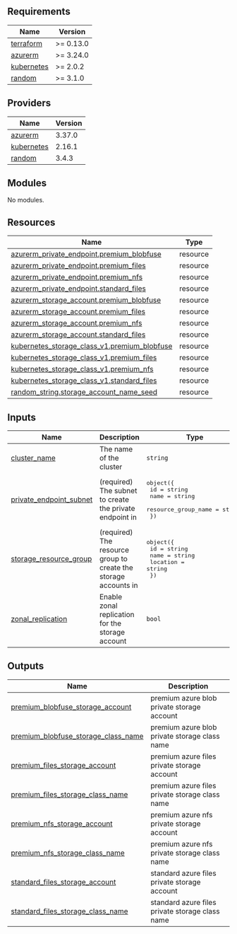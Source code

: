 

<!-- BEGIN_TF_DOCS -->
## Requirements

| Name | Version |
|------|---------|
| <a name="requirement_terraform"></a> [terraform](#requirement\_terraform) | >= 0.13.0 |
| <a name="requirement_azurerm"></a> [azurerm](#requirement\_azurerm) | >= 3.24.0 |
| <a name="requirement_kubernetes"></a> [kubernetes](#requirement\_kubernetes) | >= 2.0.2 |
| <a name="requirement_random"></a> [random](#requirement\_random) | >= 3.1.0 |

## Providers

| Name | Version |
|------|---------|
| <a name="provider_azurerm"></a> [azurerm](#provider\_azurerm) | 3.37.0 |
| <a name="provider_kubernetes"></a> [kubernetes](#provider\_kubernetes) | 2.16.1 |
| <a name="provider_random"></a> [random](#provider\_random) | 3.4.3 |

## Modules

No modules.

## Resources

| Name | Type |
|------|------|
| [azurerm_private_endpoint.premium_blobfuse](https://registry.terraform.io/providers/hashicorp/azurerm/latest/docs/resources/private_endpoint) | resource |
| [azurerm_private_endpoint.premium_files](https://registry.terraform.io/providers/hashicorp/azurerm/latest/docs/resources/private_endpoint) | resource |
| [azurerm_private_endpoint.premium_nfs](https://registry.terraform.io/providers/hashicorp/azurerm/latest/docs/resources/private_endpoint) | resource |
| [azurerm_private_endpoint.standard_files](https://registry.terraform.io/providers/hashicorp/azurerm/latest/docs/resources/private_endpoint) | resource |
| [azurerm_storage_account.premium_blobfuse](https://registry.terraform.io/providers/hashicorp/azurerm/latest/docs/resources/storage_account) | resource |
| [azurerm_storage_account.premium_files](https://registry.terraform.io/providers/hashicorp/azurerm/latest/docs/resources/storage_account) | resource |
| [azurerm_storage_account.premium_nfs](https://registry.terraform.io/providers/hashicorp/azurerm/latest/docs/resources/storage_account) | resource |
| [azurerm_storage_account.standard_files](https://registry.terraform.io/providers/hashicorp/azurerm/latest/docs/resources/storage_account) | resource |
| [kubernetes_storage_class_v1.premium_blobfuse](https://registry.terraform.io/providers/hashicorp/kubernetes/latest/docs/resources/storage_class_v1) | resource |
| [kubernetes_storage_class_v1.premium_files](https://registry.terraform.io/providers/hashicorp/kubernetes/latest/docs/resources/storage_class_v1) | resource |
| [kubernetes_storage_class_v1.premium_nfs](https://registry.terraform.io/providers/hashicorp/kubernetes/latest/docs/resources/storage_class_v1) | resource |
| [kubernetes_storage_class_v1.standard_files](https://registry.terraform.io/providers/hashicorp/kubernetes/latest/docs/resources/storage_class_v1) | resource |
| [random_string.storage_account_name_seed](https://registry.terraform.io/providers/hashicorp/random/latest/docs/resources/string) | resource |

## Inputs

| Name | Description | Type | Default | Required |
|------|-------------|------|---------|:--------:|
| <a name="input_cluster_name"></a> [cluster\_name](#input\_cluster\_name) | The name of the cluster | `string` | n/a | yes |
| <a name="input_private_endpoint_subnet"></a> [private\_endpoint\_subnet](#input\_private\_endpoint\_subnet) | (required) The subnet to create the private endpoint in | <pre>object({<br>    id                  = string<br>    name                = string<br>    resource_group_name = string<br>  })</pre> | n/a | yes |
| <a name="input_storage_resource_group"></a> [storage\_resource\_group](#input\_storage\_resource\_group) | (required) The resource group to create the storage accounts in | <pre>object({<br>    id       = string<br>    name     = string<br>    location = string<br>  })</pre> | n/a | yes |
| <a name="input_zonal_replication"></a> [zonal\_replication](#input\_zonal\_replication) | Enable zonal replication for the storage account | `bool` | `false` | no |

## Outputs

| Name | Description |
|------|-------------|
| <a name="output_premium_blobfuse_storage_account"></a> [premium\_blobfuse\_storage\_account](#output\_premium\_blobfuse\_storage\_account) | premium azure blob private storage account |
| <a name="output_premium_blobfuse_storage_class_name"></a> [premium\_blobfuse\_storage\_class\_name](#output\_premium\_blobfuse\_storage\_class\_name) | premium azure blob private storage class name |
| <a name="output_premium_files_storage_account"></a> [premium\_files\_storage\_account](#output\_premium\_files\_storage\_account) | premium azure files private storage account |
| <a name="output_premium_files_storage_class_name"></a> [premium\_files\_storage\_class\_name](#output\_premium\_files\_storage\_class\_name) | premium azure files private storage class name |
| <a name="output_premium_nfs_storage_account"></a> [premium\_nfs\_storage\_account](#output\_premium\_nfs\_storage\_account) | premium azure nfs private storage account |
| <a name="output_premium_nfs_storage_class_name"></a> [premium\_nfs\_storage\_class\_name](#output\_premium\_nfs\_storage\_class\_name) | premium azure nfs private storage class name |
| <a name="output_standard_files_storage_account"></a> [standard\_files\_storage\_account](#output\_standard\_files\_storage\_account) | standard azure files private storage account |
| <a name="output_standard_files_storage_class_name"></a> [standard\_files\_storage\_class\_name](#output\_standard\_files\_storage\_class\_name) | standard azure files private storage class name |
<!-- END_TF_DOCS -->

